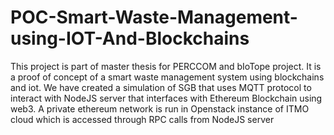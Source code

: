 # POC-Smart-Waste-Management-using-IOT-And-Blockchains
This project is part of master thesis for PERCCOM and bIoTope project. It is a proof of concept of a smart waste management system using blockchains and iot. We have created a simulation of SGB that uses MQTT protocol to interact with NodeJS server that interfaces with Ethereum Blockchain using web3. A private ethereum network is run in Openstack instance of ITMO cloud which is accessed through RPC calls from NodeJS server
